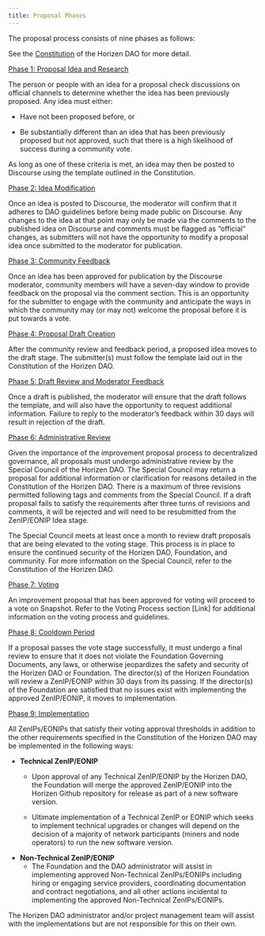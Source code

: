 ```yaml
---
title: Proposal Phases
---
```


The proposal process consists of nine phases as follows:

 See the [Constitution](/governance/overview/constitution) of the Horizen DAO for more detail.

<u>Phase 1: Proposal Idea and Research</u>
<p></p>
The person or people with an idea for a proposal check discussions on official channels to determine whether the idea has been previously proposed. Any idea must either:

* Have not been proposed before, or

* Be substantially different than an idea that has been previously proposed but not approved, such that there is a high likelihood of success during a community vote.

As long as one of these criteria is met, an idea may then be posted to Discourse using the template outlined in the Constitution.
<p></p>
<u>Phase 2: Idea Modification</u>
<p></p>
Once an idea is posted to Discourse, the moderator will confirm that it adheres to DAO guidelines before being made public on Discourse. Any changes to the idea at that point may only be made via the comments to the published idea on Discourse and comments must be flagged as “official” changes, as submitters will not have the opportunity to modify a proposal idea once submitted to the moderator for publication.
<p></p>
<u>Phase 3: Community Feedback</u>
<p></p>
Once an idea has been approved for publication by the Discourse moderator, community members will have a seven-day window to provide feedback on the proposal via the comment section. This is an opportunity for the submitter to engage with the community and anticipate the ways in which the community may (or may not) welcome the proposal before it is put towards a vote.
<p></p>
<u>Phase 4: Proposal Draft Creation</u>
<p></p>
After the community review and feedback period, a proposed idea moves to the draft stage. The submitter(s) must follow the template laid out in the Constitution of the Horizen DAO.
<p></p>
<u>Phase 5: Draft Review and Moderator Feedback</u>
<p></p>
Once a draft is published, the moderator will ensure that the draft follows the template, and will also have the opportunity to request additional information. Failure to reply to the moderator’s feedback within 30 days will result in rejection of the draft.
<p></p>
<u>Phase 6: Administrative Review</u>
<p></p>
Given the importance of the improvement proposal process to decentralized governance, all proposals must undergo administrative review by the Special Council of the Horizen DAO. The Special Council may return a proposal for additional information or clarification for reasons detailed in the Constitution of the Horizen DAO. There is a maximum of three revisions permitted following tags and comments from the Special Council. If a draft proposal fails to satisfy the requirements after three turns of revisions and comments, it will be rejected and will need to be  resubmitted from the ZenIP/EONIP Idea stage.

The Special Council meets at least once a month to review draft proposals that are being elevated to the voting stage. This process is in place to ensure the continued security of the Horizen DAO, Foundation, and community. For more information on the Special Council, refer to the Constitution of the Horizen DAO.
<p></p>
<u>Phase 7: Voting</u>
<p></p>
An improvement proposal that has been approved for voting will proceed to a vote on Snapshot.  Refer to the Voting Process section [Link] for additional information on the voting process and guidelines.
<p></p>
<u>Phase 8: Cooldown Period</u>
<p></p>
If a proposal passes the vote stage successfully, it must undergo a final review to ensure that it does not violate the Foundation Governing Documents, any laws, or otherwise jeopardizes the safety and security of the Horizen DAO or Foundation. The director(s) of the Horizen Foundation will review a ZenIP/EONIP within 30 days from its passing. If the director(s) of the Foundation are satisfied that no issues exist with implementing the approved ZenIP/EONIP, it moves to implementation.
<p></p>
<u>Phase 9: Implementation</u>
<p></p>
All ZenIPs/EONIPs that satisfy their voting approval thresholds in addition to the other requirements specified in the Constitution of the Horizen DAO may be implemented in the following ways:

* **Technical ZenIP/EONIP**
   * Upon approval of any Technical ZenIP/EONIP by the Horizen DAO, the Foundation will merge the approved ZenIP/EONIP into the Horizen Github repository for release as part of a new software version.

   * Ultimate implementation of a Technical ZenIP or EONIP which seeks to implement technical upgrades or changes will depend on the decision of a majority of network participants (miners and node operators) to run the new software version.
* **Non-Technical ZenIP/EONIP**
   * The Foundation and the DAO administrator will assist in implementing approved Non-Technical ZenIPs/EONIPs including hiring or engaging service providers, coordinating documentation and contract negotiations, and all other actions incidental to implementing the approved Non-Technical ZenIPs/EONIPs.

The Horizen DAO administrator and/or project management team will assist with the implementations but are not responsible for this on their own.
